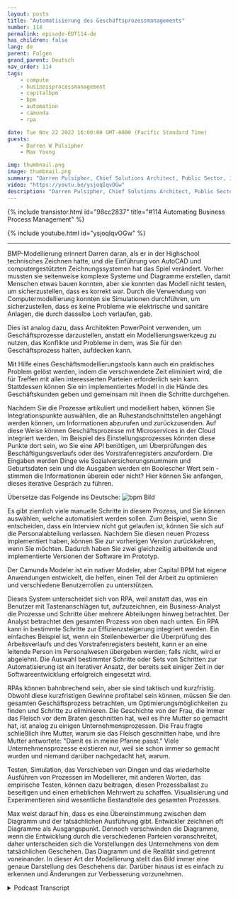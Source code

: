 ```yaml
---
layout: posts
title: "Automatisierung des Geschäftsprozessmanagements"
number: 114
permalink: episode-EDT114-de
has_children: false
lang: de
parent: Folgen
grand_parent: Deutsch
nav_order: 114
tags:
    - compute
    - businessprocessmanagement
    - capitalbpm
    - bpm
    - automation
    - camunda
    - rpa

date: Tue Nov 22 2022 16:00:00 GMT-0800 (Pacific Standard Time)
guests:
    - Darren W Pulsipher
    - Max Young

img: thumbnail.png
image: thumbnail.png
summary: "Darren Pulsipher, Chief Solutions Architect, Public Sector, Intel, und Max Young, CEO von Capital BPM, diskutieren die Operationalisierung des Geschäftsprozessmanagements mit Modellierungsprogrammen."
video: "https://youtu.be/ysjoqIqvOGw"
description: "Darren Pulsipher, Chief Solutions Architect, Public Sector, Intel, und Max Young, CEO von Capital BPM, diskutieren die Operationalisierung des Geschäftsprozessmanagements mit Modellierungsprogrammen."
---
```


<div>
{% include transistor.html id="98cc2837" title="#114 Automating Business Process Management" %}

{% include youtube.html id="ysjoqIqvOGw" %}
</div>

---

BMP-Modellierung erinnert Darren daran, als er in der Highschool technisches Zeichnen hatte, und die Einführung von AutoCAD und computergestützten Zeichnungssystemen hat das Spiel verändert. Vorher mussten sie seitenweise komplexe Systeme und Diagramme erstellen, damit Menschen etwas bauen konnten, aber sie konnten das Modell nicht testen, um sicherzustellen, dass es korrekt war. Durch die Verwendung von Computermodellierung konnten sie Simulationen durchführen, um sicherzustellen, dass es keine Probleme wie elektrische und sanitäre Anlagen, die durch dasselbe Loch verlaufen, gab.

Dies ist analog dazu, dass Architekten PowerPoint verwenden, um Geschäftsprozesse darzustellen, anstatt ein Modellierungswerkzeug zu nutzen, das Konflikte und Probleme in dem, was Sie für den Geschäftsprozess halten, aufdecken kann.

Mit Hilfe eines Geschäftsmodellierungstools kann auch ein praktisches Problem gelöst werden, indem die verschwendete Zeit eliminiert wird, die für Treffen mit allen interessierten Parteien erforderlich sein kann. Stattdessen können Sie ein implementiertes Modell in die Hände des Geschäftskunden geben und gemeinsam mit ihnen die Schritte durchgehen.

Nachdem Sie die Prozesse artikuliert und modelliert haben, können Sie Integrationspunkte auswählen, die an Ruhestandschnittstellen angehängt werden können, um Informationen abzurufen und zurückzusenden. Auf diese Weise können Geschäftsprozesse mit Microservices in der Cloud integriert werden. Im Beispiel des Einstellungsprozesses könnten diese Punkte dort sein, wo Sie eine API benötigen, um Überprüfungen des Beschäftigungsverlaufs oder des Vorstrafenregisters anzufordern. Die Eingaben werden Dinge wie Sozialversicherungsnummern und Geburtsdaten sein und die Ausgaben werden ein Boolescher Wert sein - stimmen die Informationen überein oder nicht? Hier können Sie anfangen, dieses iterative Gespräch zu führen.

Übersetze das Folgende ins Deutsche: ![bpm Bild](./bpm.png)

Es gibt ziemlich viele manuelle Schritte in diesem Prozess, und Sie können auswählen, welche automatisiert werden sollen. Zum Beispiel, wenn Sie entscheiden, dass ein Interview nicht gut gelaufen ist, können Sie sich auf die Personalabteilung verlassen. Nachdem Sie diesen neuen Prozess implementiert haben, können Sie zur vorherigen Version zurückkehren, wenn Sie möchten. Dadurch haben Sie zwei gleichzeitig arbeitende und implementierte Versionen der Software im Prototyp.

Der Camunda Modeler ist ein nativer Modeler, aber Capital BPM hat eigene Anwendungen entwickelt, die helfen, einen Teil der Arbeit zu optimieren und verschiedene Benutzerrollen zu unterstützen.

Dieses System unterscheidet sich von RPA, weil anstatt das, was ein Benutzer mit Tastenanschlägen tut, aufzuzeichnen, ein Business-Analyst die Prozesse und Schritte über mehrere Abteilungen hinweg betrachtet. Der Analyst betrachtet den gesamten Prozess von oben nach unten. Ein RPA kann in bestimmte Schritte zur Effizienzsteigerung integriert werden. Ein einfaches Beispiel ist, wenn ein Stellenbewerber die Überprüfung des Arbeitsverlaufs und des Vorstrafenregisters besteht, kann er an eine leitende Person im Personalwesen übergeben werden; falls nicht, wird er abgelehnt. Die Auswahl bestimmter Schritte oder Sets von Schritten zur Automatisierung ist ein iterativer Ansatz, der bereits seit einiger Zeit in der Softwareentwicklung erfolgreich eingesetzt wird.

RPAs können bahnbrechend sein, aber sie sind taktisch und kurzfristig. Obwohl diese kurzfristigen Gewinne profitabel sein können, müssen Sie den gesamten Geschäftsprozess betrachten, um Optimierungsmöglichkeiten zu finden und Schritte zu eliminieren. Die Geschichte von der Frau, die immer das Fleisch vor dem Braten geschnitten hat, weil es ihre Mutter so gemacht hat, ist analog zu einigen Unternehmensprozessen. Die Frau fragte schließlich ihre Mutter, warum sie das Fleisch geschnitten habe, und ihre Mutter antwortete: "Damit es in meine Pfanne passt." Viele Unternehmensprozesse existieren nur, weil sie schon immer so gemacht wurden und niemand darüber nachgedacht hat, warum.

Testen, Simulation, das Verschieben von Dingen und das wiederholte Ausführen von Prozessen im Modellierer, mit anderen Worten, das empirische Testen, können dazu beitragen, diesen Prozessballast zu beseitigen und einen erheblichen Mehrwert zu schaffen. Visualisierung und Experimentieren sind wesentliche Bestandteile des gesamten Prozesses.

Max weist darauf hin, dass es eine Übereinstimmung zwischen dem Diagramm und der tatsächlichen Ausführung gibt. Entwickler zeichnen oft Diagramme als Ausgangspunkt. Dennoch verschwinden die Diagramme, wenn die Entwicklung durch die verschiedenen Parteien voranschreitet, daher unterscheiden sich die Vorstellungen des Unternehmens von dem tatsächlichen Geschehen. Das Diagramm und die Realität sind getrennt voneinander. In dieser Art der Modellierung stellt das Bild immer eine genaue Darstellung des Geschehens dar. Darüber hinaus ist es einfach zu erkennen und Änderungen zur Verbesserung vorzunehmen.



<details>
<summary> Podcast Transcript </summary>

<p></p>

</details>
